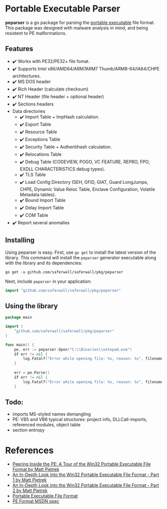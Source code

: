 # Portable Executable Parser

**peparser** is a go package for parsing the [portable executable](https://docs.microsoft.com/en-us/windows/win32/debug/pe-format) file format. This package was designed with malware analysis in mind, and being resistent to PE malformations.

## Features

- :heavy_check_mark: Works with PE32/PE32+ file fomat.
- :heavy_check_mark: Supports Intel x86/AMD64/ARM7ARM7 Thumb/ARM8-64/IA64/CHPE architectures.
- :heavy_check_mark: MS DOS header
- :heavy_check_mark: Rich Header (calculate checksum)
- :heavy_check_mark: NT Header (file header + optional header)
- :heavy_check_mark: Sections headers
- Data directories
    - :heavy_check_mark: Import Table + ImpHash calculation.
    - :heavy_check_mark: Export Table
    - :heavy_check_mark: Resource Table
    - :heavy_check_mark: Exceptions Table
    - :heavy_check_mark: Security Table + Authentihash calculation.
    - :heavy_check_mark: Relocations Table
    - :heavy_check_mark: Debug Table (CODEVIEW, POGO, VC FEATURE, REPRO, FPO, EXDLL CHARACTERISTICS debug types).
    - :heavy_check_mark: TLS Table
    - :heavy_check_mark: Load Config Directory (SEH, GFID, GIAT, Guard LongJumps, CHPE, Dynamic Value Reloc Table, Enclave Configuration, Volatile Metadata tables).
    - :heavy_check_mark: Bound Import Table
    - :heavy_check_mark: Delay Import Table
    - :heavy_check_mark: COM Table
- :heavy_check_mark: Report several anomalies

## Installing

Using peparser is easy. First, use `go get` to install the latest version
of the library. This command will install the `peparser` generator executable
along with the library and its dependencies:

    go get -u github.com/saferwall/saferwall/pkg/peparser

Next, include `peparser` in your application:

```go
import "github.com/saferwall/saferwall/pkg/peparser"
```

## Using the library

```go
package main

import (
	"github.com/saferwall/saferwall/pkg/peparser"
)

func main() {
    pe, err := peparser.Open("C:\\Binaries\\notepad.exe")
	if err != nil {
		log.Fatalf("Error while opening file: %s, reason: %s", filename, err)
    }
    
    err = pe.Parse()
    if err != nil {
        log.Fatalf("Error while opening file: %s, reason: %s", filename, err)
	}
```

## Todo:

- imports MS-styled names demangling
- PE: VB5 and VB6 typical structures: project info, DLLCall-imports, referenced modules, object table
- section entropy

# References

- [Peering Inside the PE: A Tour of the Win32 Portable Executable File Format by Matt Pietrek](http://bytepointer.com/resources/pietrek_peering_inside_pe.htm)
- [An In-Depth Look into the Win32 Portable Executable File Format - Part 1 by Matt Pietrek](http://www.delphibasics.info/home/delphibasicsarticles/anin-depthlookintothewin32portableexecutablefileformat-part1)
- [An In-Depth Look into the Win32 Portable Executable File Format - Part 2 by Matt Pietrek](http://www.delphibasics.info/home/delphibasicsarticles/anin-depthlookintothewin32portableexecutablefileformat-part2)
- [Portable Executable File Format](https://blog.kowalczyk.info/articles/pefileformat.html)
- [PE Format MSDN spec](https://docs.microsoft.com/en-us/windows/win32/debug/pe-format)